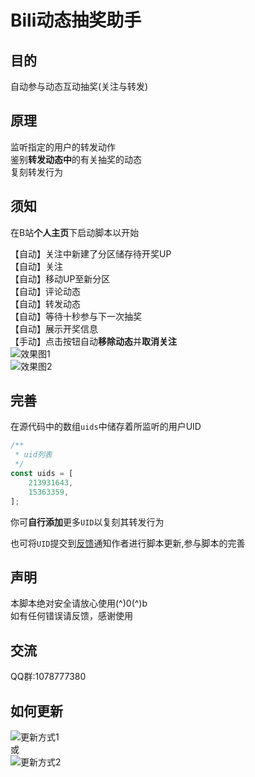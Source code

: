 # Bili动态抽奖助手
## 目的
自动参与动态互动抽奖(关注与转发)
## 原理
监听指定的用户的转发动作  
鉴别**转发动态中**的有关抽奖的动态  
复刻转发行为
## 须知
在B站**个人主页**下启动脚本以开始  

【自动】关注中新建了分区储存待开奖UP  
【自动】关注  
【自动】移动UP至新分区  
【自动】评论动态  
【自动】转发动态  
【自动】等待十秒参与下一次抽奖  
【自动】展示开奖信息  
【手动】点击按钮自动**移除动态**并**取消关注**  
![效果图1](https://ftp.bmp.ovh/imgs/2020/10/2afa0b5c67cc1bea.png)  
![效果图2](https://ftp.bmp.ovh/imgs/2020/10/0fb926c321c124c8.png)
## 完善
在源代码中的数组`uids`中储存着所监听的用户UID
```javascript
/**
 * uid列表
 */
const uids = [
    213931643,
    15363359,
];
```
你可**自行添加**更多`UID`以复刻其转发行为  

也可将`UID`提交到[反馈](https://greasyfork.org/zh-CN/scripts/412468-bili%E5%8A%A8%E6%80%81%E6%8A%BD%E5%A5%96%E5%8A%A9%E6%89%8B/feedback)通知作者进行脚本更新,参与脚本的完善
## 声明
本脚本绝对安全请放心使用(^)0(^)b  
如有任何错误请反馈，感谢使用
## 交流
QQ群:1078777380
## 如何更新
![更新方式1](https://ftp.bmp.ovh/imgs/2020/10/50310b2db579534a.png)  
或  
![更新方式2](https://ftp.bmp.ovh/imgs/2020/10/6be8bc305313b9dc.png)
